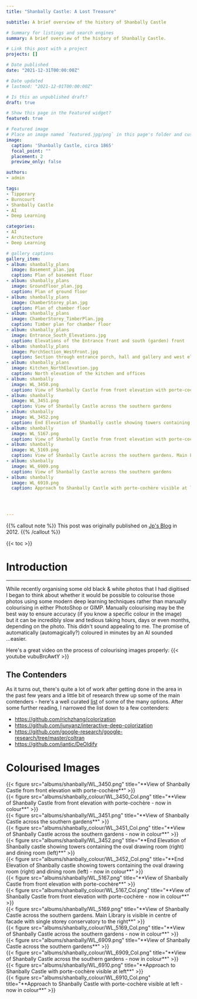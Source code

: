 ```yaml
---
title: "Shanbally Castle: A Lost Treasure"

subtitle: A brief overview of the history of Shanbally Castle

# Summary for listings and search engines
summary: A brief overview of the history of Shanbally Castle.

# Link this post with a project
projects: []

# Date published
date: "2021-12-31T00:00:00Z"

# Date updated
# lastmod: "2021-12-01T00:00:00Z"

# Is this an unpublished draft?
draft: true

# Show this page in the Featured widget?
featured: true

# Featured image
# Place an image named `featured.jpg/png` in this page's folder and customize its options here.
image:
  caption: 'Shanbally Castle, circa 1865'
  focal_point: ""
  placement: 2
  preview_only: false

authors:
- admin

tags:
- Tipperary
- Burncourt
- Shanbally Castle
- AI
- Deep Learning

categories:
- AI
- Architecture
- Deep Learning

# gallery captions
gallery_item:
- album: shanbally_plans
  image: Basement_plan.jpg
  caption: Plan of basement floor
- album: shanbally_plans
  image: Groundfloor_plan.jpg
  caption: Plan of ground floor
- album: shanbally_plans
  image: ChamberStorey_plan.jpg
  caption: Plan of chamber floor
- album: shanbally_plans
  image: ChamberStorey_TimberPlan.jpg
  caption: Timber plan for chamber floor
- album: shanbally_plans
  image: Entrance_South_Elevations.jpg
  caption: Elevations of the Entrance front and south (garden) front 
- album: shanbally_plans
  image: PorchSection_WestFront.jpg
  caption: Section through entrance porch, hall and gallery and west elevation
- album: shanbally_plans
  image: Kitchen_NorthElevation.jpg
  caption: North elevation of the kitchen and offices
- album: shanbally
  image: WL_3450.png
  caption: View of Shanbally Castle from front elevation with porte-cochère 
- album: shanbally
  image: WL_3451.png
  caption: View of Shanbally Castle across the southern gardens 
- album: shanbally
  image: WL_3452.png
  caption: End Elevation of Shanbally castle showing towers containing the oval drawing room (right) and dining room (left)
- album: shanbally
  image: WL_5167.png
  caption: View of Shanbally Castle from front elevation with porte-cochère
- album: shanbally
  image: WL_5169.png
  caption: View of Shanbally Castle across the southern gardens. Main Library is visible in centre of facade with single storey conservatory to the right.
- album: shanbally
  image: WL_6909.png
  caption: View of Shanbally Castle across the southern gardens 
- album: shanbally
  image: WL_6910.png
  caption: Approach to Shanbally Castle with porte-cochère visible at left
 



---
```


{{% callout note %}}
This post was originally published on [Jp's Blog](blog.johnpmorrissey.com) in 2012.
{{% /callout %}}

{{< toc >}}

# Introduction
---

While recently organising some old black & white photos that I had digitised I began to think about whether it would be possible to colourise those photos using some modern deep learning techniques rather than manually colourising in either PhotoShop or GIMP. Manually colourising may be the best way to ensure accuracy (if you know a specific colour in the image) but it can be incredibly slow and tedious taking hours, days or even months, depending on the photo. This didn't sound appealing to me. The promise of automatically (automagically?) coloured in minutes by an AI sounded ...easier.

Here's a great video on the process of colourising images properly:
{{< youtube vubuBrcAwtY >}}

## The Contenders

As it turns out, there's quite a lot of work after getting done in the area in the past few years and a little bit of research threw up some of the main contenders - here's a well curated [list](https://reposhub.com/python/deep-learning/oskar-j-awesome-image-coloring.html) of some of the many options. After some further reading, I narrowed the list down to a few contenders:
 - https://github.com/richzhang/colorization  
 - https://github.com/junyanz/interactive-deep-colorization
 - https://github.com/google-research/google-research/tree/master/coltran
 - https://github.com/jantic/DeOldify


 # Colourised Images

<div class="row">
    <div class="column_2">
        {{< figure src="albums/shanbally/WL_3450.png" title="**View of Shanbally Castle from front elevation with porte-cochère**" >}} 
    </div>
    <div class="column_2">
        {{< figure src="albums/shanbally_colour/WL_3450_Col.png" title="**View of Shanbally Castle from front elevation with porte-cochère - now in colour**" >}}
    </div>
</div>
 

<div class="row">
    <div class="column_2">
        {{< figure src="albums/shanbally/WL_3451.png" title="**View of Shanbally Castle across the southern gardens**" >}} 
    </div>
    <div class="column_2">
        {{< figure src="albums/shanbally_colour/WL_3451_Col.png" title="**View of Shanbally Castle across the southern gardens - now in colour**" >}}
    </div>
</div>


<div class="row">
    <div class="column_2">
        {{< figure src="albums/shanbally/WL_3452.png" title="**End Elevation of Shanbally castle showing towers containing the oval drawing room (right) and dining room (left)**" >}} 
    </div>
    <div class="column_2">
        {{< figure src="albums/shanbally_colour/WL_3452_Col.png" title="**End Elevation of Shanbally castle showing towers containing the oval drawing room (right) and dining room (left) - now in colour**" >}}
    </div>
</div>


<div class="row">
    <div class="column_2">
        {{< figure src="albums/shanbally/WL_5167.png" title="**View of Shanbally Castle from front elevation with porte-cochère**" >}} 
    </div>
    <div class="column_2">
        {{< figure src="albums/shanbally_colour/WL_5167_Col.png" title="**View of Shanbally Castle from front elevation with porte-cochère - now in colour**" >}}
    </div>
</div>


<div class="row">
    <div class="column_2">
        {{< figure src="albums/shanbally/WL_5169.png" title="**View of Shanbally Castle across the southern gardens. Main Library is visible in centre of facade with single storey conservatory to the right**" >}} 
    </div>
    <div class="column_2">
        {{< figure src="albums/shanbally_colour/WL_5169_Col.png" title="**View of Shanbally Castle across the southern gardens - now in colour**" >}}
    </div>
</div>


<div class="row">
    <div class="column_2">
        {{< figure src="albums/shanbally/WL_6909.png" title="**View of Shanbally Castle across the southern gardens**" >}} 
    </div>
    <div class="column_2">
        {{< figure src="albums/shanbally_colour/WL_6909_Col.png" title="**View of Shanbally Castle across the southern gardens - now in colour**" >}}
    </div>
</div>

<div class="row">
    <div class="column_2">
        {{< figure src="albums/shanbally/WL_6910.png" title="**Approach to Shanbally Castle with porte-cochère visible at left**" >}} 
    </div>
    <div class="column_2">
        {{< figure src="albums/shanbally_colour/WL_6910_Col.png" title="**Approach to Shanbally Castle with porte-cochère visible at left - now in colour**" >}}
    </div>
</div>